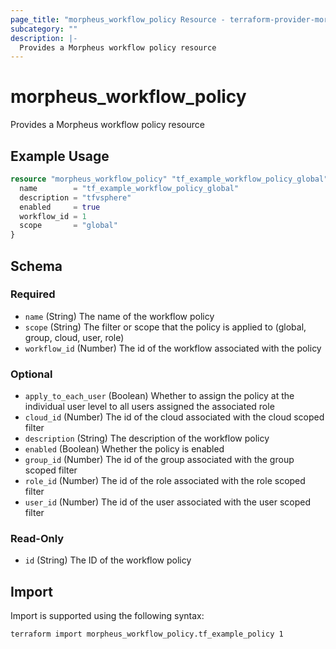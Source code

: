 ```yaml
---
page_title: "morpheus_workflow_policy Resource - terraform-provider-morpheus"
subcategory: ""
description: |-
  Provides a Morpheus workflow policy resource
---
```


# morpheus_workflow_policy

Provides a Morpheus workflow policy resource

## Example Usage

```terraform
resource "morpheus_workflow_policy" "tf_example_workflow_policy_global" {
  name        = "tf_example_workflow_policy_global"
  description = "tfvsphere"
  enabled     = true
  workflow_id = 1
  scope       = "global"
}
```

<!-- schema generated by tfplugindocs -->
## Schema

### Required

- `name` (String) The name of the workflow policy
- `scope` (String) The filter or scope that the policy is applied to (global, group, cloud, user, role)
- `workflow_id` (Number) The id of the workflow associated with the policy

### Optional

- `apply_to_each_user` (Boolean) Whether to assign the policy at the individual user level to all users assigned the associated role
- `cloud_id` (Number) The id of the cloud associated with the cloud scoped filter
- `description` (String) The description of the workflow policy
- `enabled` (Boolean) Whether the policy is enabled
- `group_id` (Number) The id of the group associated with the group scoped filter
- `role_id` (Number) The id of the role associated with the role scoped filter
- `user_id` (Number) The id of the user associated with the user scoped filter

### Read-Only

- `id` (String) The ID of the workflow policy

## Import

Import is supported using the following syntax:

```shell
terraform import morpheus_workflow_policy.tf_example_policy 1
```
